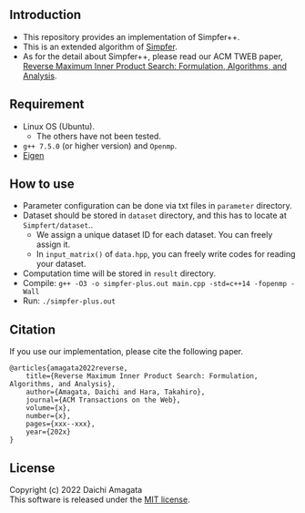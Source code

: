 ## Introduction
* This repository provides an implementation of Simpfer++.
* This is an extended algorithm of [Simpfer](https://github.com/amgt-d1/Simpfer).
* As for the detail about Simpfer++, please read our ACM TWEB paper, [Reverse Maximum Inner Product Search: Formulation, Algorithms, and Analysis](https://dl.acm.org/doi/).

## Requirement
* Linux OS (Ubuntu).
   * The others have not been tested.
* `g++ 7.5.0` (or higher version) and `Openmp`.
* [Eigen](https://eigen.tuxfamily.org/index.php?title=Main_Page)

## How to use
* Parameter configuration can be done via txt files in `parameter` directory.
* Dataset should be stored in `dataset` directory, and this has to locate at `Simpfert/dataset`..
	* We assign a unique dataset ID for each dataset. You can freely assign it.
	* In `input_matrix()` of `data.hpp`, you can freely write codes for reading your dataset.
* Computation time will be stored in `result` directory.
* Compile: `g++ -O3 -o simpfer-plus.out main.cpp -std=c++14 -fopenmp -Wall`
* Run: `./simpfer-plus.out`


## Citation
If you use our implementation, please cite the following paper.
``` 
@articles{amagata2022reverse,  
    title={Reverse Maximum Inner Product Search: Formulation, Algorithms, and Analysis},  
    author={Amagata, Daichi and Hara, Takahiro},
    journal={ACM Transactions on the Web},
    volume={x},
    number={x},
    pages={xxx--xxx},  
    year={202x}  
}
``` 

## License
Copyright (c) 2022 Daichi Amagata  
This software is released under the [MIT license](https://github.com/amgt-d1/Simpfer-plus-plus/blob/main/license.txt).
